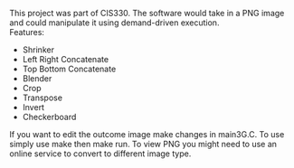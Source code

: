 This project was part of CIS330. The software would take in a PNG image and could manipulate it using demand-driven execution.<br>
Features:
* Shrinker
* Left Right Concatenate 
* Top Bottom Concatenate
* Blender
* Crop
* Transpose
* Invert
* Checkerboard

If you want to edit the outcome image make changes in main3G.C. To use simply use make then make run. To view PNG you might need to use an online service to convert to different image type.
